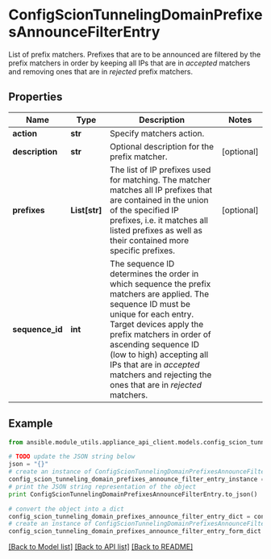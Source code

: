 # ConfigScionTunnelingDomainPrefixesAnnounceFilterEntry

List of prefix matchers. Prefixes that are to be announced are filtered by the prefix matchers in order by keeping all IPs that are in _accepted_ matchers and removing ones that are in _rejected_ prefix matchers.

## Properties

Name | Type | Description | Notes
------------ | ------------- | ------------- | -------------
**action** | **str** | Specify matchers action. | 
**description** | **str** | Optional description for the prefix matcher. | [optional] 
**prefixes** | **List[str]** | The list of IP prefixes used for matching. The matcher matches all IP prefixes that are contained in the union of the specified IP prefixes, i.e. it matches all listed prefixes as well as their contained more specific prefixes. | [optional] 
**sequence_id** | **int** | The sequence ID determines the order in which sequence the prefix matchers are applied. The sequence ID must be unique for each entry. Target devices apply the prefix matchers in order of ascending sequence ID (low to high) accepting all IPs that are in _accepted_ matchers and rejecting the ones that are in _rejected_ matchers. | 

## Example

```python
from ansible.module_utils.appliance_api_client.models.config_scion_tunneling_domain_prefixes_announce_filter_entry import ConfigScionTunnelingDomainPrefixesAnnounceFilterEntry

# TODO update the JSON string below
json = "{}"
# create an instance of ConfigScionTunnelingDomainPrefixesAnnounceFilterEntry from a JSON string
config_scion_tunneling_domain_prefixes_announce_filter_entry_instance = ConfigScionTunnelingDomainPrefixesAnnounceFilterEntry.from_json(json)
# print the JSON string representation of the object
print ConfigScionTunnelingDomainPrefixesAnnounceFilterEntry.to_json()

# convert the object into a dict
config_scion_tunneling_domain_prefixes_announce_filter_entry_dict = config_scion_tunneling_domain_prefixes_announce_filter_entry_instance.to_dict()
# create an instance of ConfigScionTunnelingDomainPrefixesAnnounceFilterEntry from a dict
config_scion_tunneling_domain_prefixes_announce_filter_entry_form_dict = config_scion_tunneling_domain_prefixes_announce_filter_entry.from_dict(config_scion_tunneling_domain_prefixes_announce_filter_entry_dict)
```
[[Back to Model list]](../README.md#documentation-for-models) [[Back to API list]](../README.md#documentation-for-api-endpoints) [[Back to README]](../README.md)


